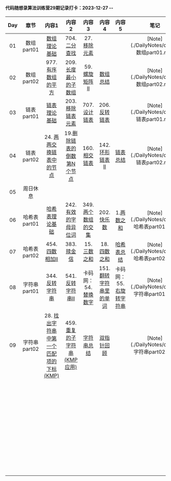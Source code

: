 #### **代码随想录算法训练营29期记录打卡**：2023-12-27 -- 

| Day  |     章节     |                            内容1                             |                            内容2                             |                            内容3                             |                            内容4                             |                            内容5                             |                    笔记                    |
| :--: | :----------: | :----------------------------------------------------------: | :----------------------------------------------------------: | :----------------------------------------------------------: | :----------------------------------------------------------: | :----------------------------------------------------------: | :----------------------------------------: |
|  01  |  数组part01  | [数组理论基础](https://programmercarl.com/%E6%95%B0%E7%BB%84%E7%90%86%E8%AE%BA%E5%9F%BA%E7%A1%80.html) | 704. [二分查找](https://programmercarl.com/0704.%E4%BA%8C%E5%88%86%E6%9F%A5%E6%89%BE.html#) | 27. [移除元素](https://programmercarl.com/0027.%E7%A7%BB%E9%99%A4%E5%85%83%E7%B4%A0.html) |                                                              |                                                              |  [Note](./DailyNotes/day01 数组part01.md)  |
|  02  |  数组part02  | 977.[有序数组的平方](https://programmercarl.com/0977.%E6%9C%89%E5%BA%8F%E6%95%B0%E7%BB%84%E7%9A%84%E5%B9%B3%E6%96%B9.html) | 209.[长度最小的子数组](https://programmercarl.com/0209.%E9%95%BF%E5%BA%A6%E6%9C%80%E5%B0%8F%E7%9A%84%E5%AD%90%E6%95%B0%E7%BB%84.html) | 59.[螺旋矩阵II](https://programmercarl.com/0059.%E8%9E%BA%E6%97%8B%E7%9F%A9%E9%98%B5II.html) | [数组总结](https://programmercarl.com/%E6%95%B0%E7%BB%84%E6%80%BB%E7%BB%93%E7%AF%87.html) |                                                              |  [Note](./DailyNotes/day02 数组part02.md)  |
|  03  |  链表part01  | [链表理论基础](https://programmercarl.com/%E9%93%BE%E8%A1%A8%E7%90%86%E8%AE%BA%E5%9F%BA%E7%A1%80.html) | 203.[移除链表元素](https://programmercarl.com/0203.%E7%A7%BB%E9%99%A4%E9%93%BE%E8%A1%A8%E5%85%83%E7%B4%A0.html) | 707.[设计链表](https://programmercarl.com/0707.%E8%AE%BE%E8%AE%A1%E9%93%BE%E8%A1%A8.html) | 206.[反转链表](https://programmercarl.com/0206.%E7%BF%BB%E8%BD%AC%E9%93%BE%E8%A1%A8.html) |                                                              |  [Note](./DailyNotes/day03 链表part01.md)  |
|  04  |  链表part02  | 24. [两两交换链表中的节点](https://programmercarl.com/0024.%E4%B8%A4%E4%B8%A4%E4%BA%A4%E6%8D%A2%E9%93%BE%E8%A1%A8%E4%B8%AD%E7%9A%84%E8%8A%82%E7%82%B9.html#) | 19.[删除链表的倒数第N个节点](https://programmercarl.com/0019.%E5%88%A0%E9%99%A4%E9%93%BE%E8%A1%A8%E7%9A%84%E5%80%92%E6%95%B0%E7%AC%ACN%E4%B8%AA%E8%8A%82%E7%82%B9.html) | 160. [相交链表](https://programmercarl.com/%E9%9D%A2%E8%AF%95%E9%A2%9802.07.%E9%93%BE%E8%A1%A8%E7%9B%B8%E4%BA%A4.html) | 142.[环形链表II](https://programmercarl.com/0142.%E7%8E%AF%E5%BD%A2%E9%93%BE%E8%A1%A8II.html) | [链表总结](https://programmercarl.com/%E9%93%BE%E8%A1%A8%E6%80%BB%E7%BB%93%E7%AF%87.html) |  [Note](./DailyNotes/day04 链表part02.md)  |
|  05  |   周日休息   |                                                              |                                                              |                                                              |                                                              |                                                              |                                            |
|  06  | 哈希表part01 | [哈希表理论基础](https://programmercarl.com/%E5%93%88%E5%B8%8C%E8%A1%A8%E7%90%86%E8%AE%BA%E5%9F%BA%E7%A1%80.html) | 242. [有效的字母异位词](https://programmercarl.com/0242.%E6%9C%89%E6%95%88%E7%9A%84%E5%AD%97%E6%AF%8D%E5%BC%82%E4%BD%8D%E8%AF%8D.html) | 349.[两个数组的交集](https://programmercarl.com/0349.%E4%B8%A4%E4%B8%AA%E6%95%B0%E7%BB%84%E7%9A%84%E4%BA%A4%E9%9B%86.html) | 202. [快乐数](https://programmercarl.com/0202.%E5%BF%AB%E4%B9%90%E6%95%B0.html) | 1.[两数之和](https://programmercarl.com/0001.%E4%B8%A4%E6%95%B0%E4%B9%8B%E5%92%8C.html) | [Note](./DailyNotes/day06 哈希表part01.md) |
|  07  | 哈希表part02 | 454.[四数相加II](https://programmercarl.com/0454.%E5%9B%9B%E6%95%B0%E7%9B%B8%E5%8A%A0II.html) | 383. [赎金信](https://programmercarl.com/0383.%E8%B5%8E%E9%87%91%E4%BF%A1.html) | 15. [三数之和](https://programmercarl.com/0015.%E4%B8%89%E6%95%B0%E4%B9%8B%E5%92%8C.html) | 18. [四数之和](https://programmercarl.com/0018.%E5%9B%9B%E6%95%B0%E4%B9%8B%E5%92%8C.html) | [哈希表总结](https://programmercarl.com/%E5%93%88%E5%B8%8C%E8%A1%A8%E6%80%BB%E7%BB%93.html) | [Note](./DailyNotes/day07 哈希表part02.md) |
|  08  | 字符串part01 | 344.[反转字符串](https://programmercarl.com/0344.%E5%8F%8D%E8%BD%AC%E5%AD%97%E7%AC%A6%E4%B8%B2.html) | 541. [反转字符串II](https://programmercarl.com/0541.%E5%8F%8D%E8%BD%AC%E5%AD%97%E7%AC%A6%E4%B8%B2II.html) | 卡码网：54.[替换数字](https://programmercarl.com/kama54.%E6%9B%BF%E6%8D%A2%E6%95%B0%E5%AD%97.html) | 151.[翻转字符串里的单词](https://programmercarl.com/0151.%E7%BF%BB%E8%BD%AC%E5%AD%97%E7%AC%A6%E4%B8%B2%E9%87%8C%E7%9A%84%E5%8D%95%E8%AF%8D.html) | 卡码网：55.[右旋转字符串](https://programmercarl.com/kama55.%E5%8F%B3%E6%97%8B%E5%AD%97%E7%AC%A6%E4%B8%B2.html) | [Note](./DailyNotes/day08 字符串part01.md) |
|  09  | 字符串part02 | 28. [找出字符串中第一个匹配项的下标(KMP)](https://programmercarl.com/0028.%E5%AE%9E%E7%8E%B0strStr.html) | 459.[重复的子字符串(KMP应用)](https://programmercarl.com/0459.%E9%87%8D%E5%A4%8D%E7%9A%84%E5%AD%90%E5%AD%97%E7%AC%A6%E4%B8%B2.html) | [字符串总结](https://programmercarl.com/%E5%AD%97%E7%AC%A6%E4%B8%B2%E6%80%BB%E7%BB%93.html) | [双指针回顾](https://programmercarl.com/%E5%8F%8C%E6%8C%87%E9%92%88%E6%80%BB%E7%BB%93.html) |                                                              | [Note](./DailyNotes/day09 字符串part02.md) |
|      |              |                                                              |                                                              |                                                              |                                                              |                                                              |                                            |
|      |              |                                                              |                                                              |                                                              |                                                              |                                                              |                                            |
|      |              |                                                              |                                                              |                                                              |                                                              |                                                              |                                            |
|      |              |                                                              |                                                              |                                                              |                                                              |                                                              |                                            |
|      |              |                                                              |                                                              |                                                              |                                                              |                                                              |                                            |
|      |              |                                                              |                                                              |                                                              |                                                              |                                                              |                                            |
|      |              |                                                              |                                                              |                                                              |                                                              |                                                              |                                            |
|      |              |                                                              |                                                              |                                                              |                                                              |                                                              |                                            |
|      |              |                                                              |                                                              |                                                              |                                                              |                                                              |                                            |
|      |              |                                                              |                                                              |                                                              |                                                              |                                                              |                                            |
|      |              |                                                              |                                                              |                                                              |                                                              |                                                              |                                            |
|      |              |                                                              |                                                              |                                                              |                                                              |                                                              |                                            |
|      |              |                                                              |                                                              |                                                              |                                                              |                                                              |                                            |
|      |              |                                                              |                                                              |                                                              |                                                              |                                                              |                                            |
|      |              |                                                              |                                                              |                                                              |                                                              |                                                              |                                            |
|      |              |                                                              |                                                              |                                                              |                                                              |                                                              |                                            |
|      |              |                                                              |                                                              |                                                              |                                                              |                                                              |                                            |
|      |              |                                                              |                                                              |                                                              |                                                              |                                                              |                                            |
|      |              |                                                              |                                                              |                                                              |                                                              |                                                              |                                            |
|      |              |                                                              |                                                              |                                                              |                                                              |                                                              |                                            |
|      |              |                                                              |                                                              |                                                              |                                                              |                                                              |                                            |
|      |              |                                                              |                                                              |                                                              |                                                              |                                                              |                                            |
|      |              |                                                              |                                                              |                                                              |                                                              |                                                              |                                            |
|      |              |                                                              |                                                              |                                                              |                                                              |                                                              |                                            |
|      |              |                                                              |                                                              |                                                              |                                                              |                                                              |                                            |
|      |              |                                                              |                                                              |                                                              |                                                              |                                                              |                                            |
|      |              |                                                              |                                                              |                                                              |                                                              |                                                              |                                            |
|      |              |                                                              |                                                              |                                                              |                                                              |                                                              |                                            |
|      |              |                                                              |                                                              |                                                              |                                                              |                                                              |                                            |
|      |              |                                                              |                                                              |                                                              |                                                              |                                                              |                                            |
|      |              |                                                              |                                                              |                                                              |                                                              |                                                              |                                            |
|      |              |                                                              |                                                              |                                                              |                                                              |                                                              |                                            |
|      |              |                                                              |                                                              |                                                              |                                                              |                                                              |                                            |
|      |              |                                                              |                                                              |                                                              |                                                              |                                                              |                                            |
|      |              |                                                              |                                                              |                                                              |                                                              |                                                              |                                            |
|      |              |                                                              |                                                              |                                                              |                                                              |                                                              |                                            |
|      |              |                                                              |                                                              |                                                              |                                                              |                                                              |                                            |
|      |              |                                                              |                                                              |                                                              |                                                              |                                                              |                                            |
|      |              |                                                              |                                                              |                                                              |                                                              |                                                              |                                            |
|      |              |                                                              |                                                              |                                                              |                                                              |                                                              |                                            |
|      |              |                                                              |                                                              |                                                              |                                                              |                                                              |                                            |
|      |              |                                                              |                                                              |                                                              |                                                              |                                                              |                                            |
|      |              |                                                              |                                                              |                                                              |                                                              |                                                              |                                            |
|      |              |                                                              |                                                              |                                                              |                                                              |                                                              |                                            |
|      |              |                                                              |                                                              |                                                              |                                                              |                                                              |                                            |
|      |              |                                                              |                                                              |                                                              |                                                              |                                                              |                                            |
|      |              |                                                              |                                                              |                                                              |                                                              |                                                              |                                            |
|      |              |                                                              |                                                              |                                                              |                                                              |                                                              |                                            |
|      |              |                                                              |                                                              |                                                              |                                                              |                                                              |                                            |
|      |              |                                                              |                                                              |                                                              |                                                              |                                                              |                                            |

